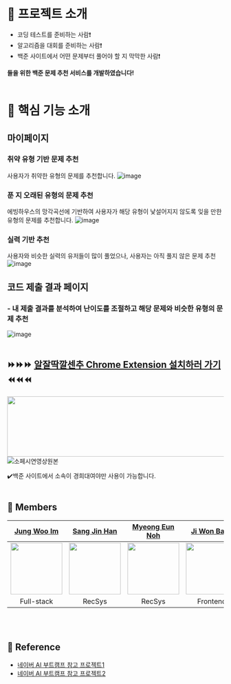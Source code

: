 # 📑 프로젝트 소개
- 코딩 테스트를 준비하는 사람❗<br>
- 알고리즘을 대회를 준비하는 사람❗<br>
- 백준 사이트에서 어떤 문제부터 풀어야 할 지 막막한 사람❗<br>

<b>들을 위한 백준 문제 추천 서비스를 개발하였습니다!</b><br><br>


# 🔎 핵심 기능 소개
## 마이페이지
### 취약 유형 기반 문제 추천<br>
사용자가 취약한 유형의 문제를 추천합니다.
![image](https://github.com/qorjiwon/RecBOJ/assets/82700743/0ad72ab5-bd8d-47a2-b539-87532206b900)<br>

### 푼 지 오래된 유형의 문제 추천<br>
에빙하우스의 망각곡선에 기반하여 사용자가 해당 유형이 낯설어지지 않도록 잊을 만한 유형의 문제를 추천합니다.
![image](https://github.com/qorjiwon/RecBOJ/assets/82700743/797e6680-832e-43dc-b6c2-6840fbfe471e)<br>

### 실력 기반 추천<br>
사용자와 비슷한 실력의 유저들이 많이 풀었으나, 사용자는 아직 풀지 않은 문제 추천
![image](https://github.com/qorjiwon/RecBOJ/assets/82700743/2cd9d14a-a027-4856-9f69-bc22a03157ff)<br>

## 코드 제출 결과 페이지
### - 내 제출 결과를 분석하여 난이도를 조절하고 해당 문제와 비슷한 유형의 문제 추천
![image](https://github.com/qorjiwon/RecBOJ/assets/82700743/7ed63c53-25e4-42c6-952e-56dce7e9116f)<br><br>


## ⏩⏩⏩ [알잘딱깔센추 Chrome Extension 설치하러 가기](https://chromewebstore.google.com/detail/%EC%95%8C%EC%9E%98%EB%94%B1%EA%B9%94%EC%84%BC%EC%B6%94/fcpblpadoappooofdepifdbmnpnohhap?hl=ko&utm_source=ext_sidebar) ⏪⏪⏪
<img src='https://github.com/qorjiwon/RecBOJ/assets/82700743/67146739-3cdc-4208-9de4-680d5e7f9d19' height=140 width=560></img>
![소페시연영상원본](https://github.com/qorjiwon/RecBOJ/assets/82700743/6c7bac35-0114-4928-9e25-cd40521921a0)

✔️백준 사이트에서 소속이 경희대여야만 사용이 가능합니다.<br><br>


## 💬 Members

|[Jung Woo Im](https://github.com/crash1522)|[Sang Jin Han](https://github.com/eu2525)|[Myeong Eun Noh](https://github.com/NoMyeongEun)|[Ji Won Baek](https://github.com/qorjiwon)|
|:-:|:-:|:-:|:-:|
|<img src='https://avatars.githubusercontent.com/u/44426921?v=4' height=120 width=120></img>|<img src='https://avatars.githubusercontent.com/u/49024115?v=4' height=120 width=120></img>|<img src='https://avatars.githubusercontent.com/u/90135669?v=4' height=120 width=120></img>|<img src='https://avatars.githubusercontent.com/u/82700743?v=4' height=120 width=120></img>
Full-stack|RecSys|RecSys|Frontend

<br><br>





## 📄 Reference
- [네이버 AI 부트캠프 참고 프로젝트1](https://github.com/boostcampaitech3/final-project-level3-recsys-05)
- [네이버 AI 부트캠프 참고 프로젝트2](https://github.com/Glanceyes/RECJOON)
